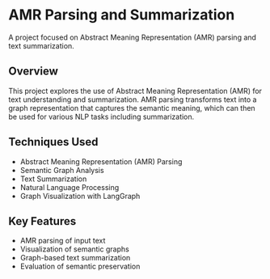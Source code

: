 # AMR Parsing and Summarization

A project focused on Abstract Meaning Representation (AMR) parsing and text summarization.

## Overview
This project explores the use of Abstract Meaning Representation (AMR) for text understanding and summarization. AMR parsing transforms text into a graph representation that captures the semantic meaning, which can then be used for various NLP tasks including summarization.

## Techniques Used
- Abstract Meaning Representation (AMR) Parsing
- Semantic Graph Analysis
- Text Summarization
- Natural Language Processing
- Graph Visualization with LangGraph

## Key Features
- AMR parsing of input text
- Visualization of semantic graphs
- Graph-based text summarization
- Evaluation of semantic preservation 